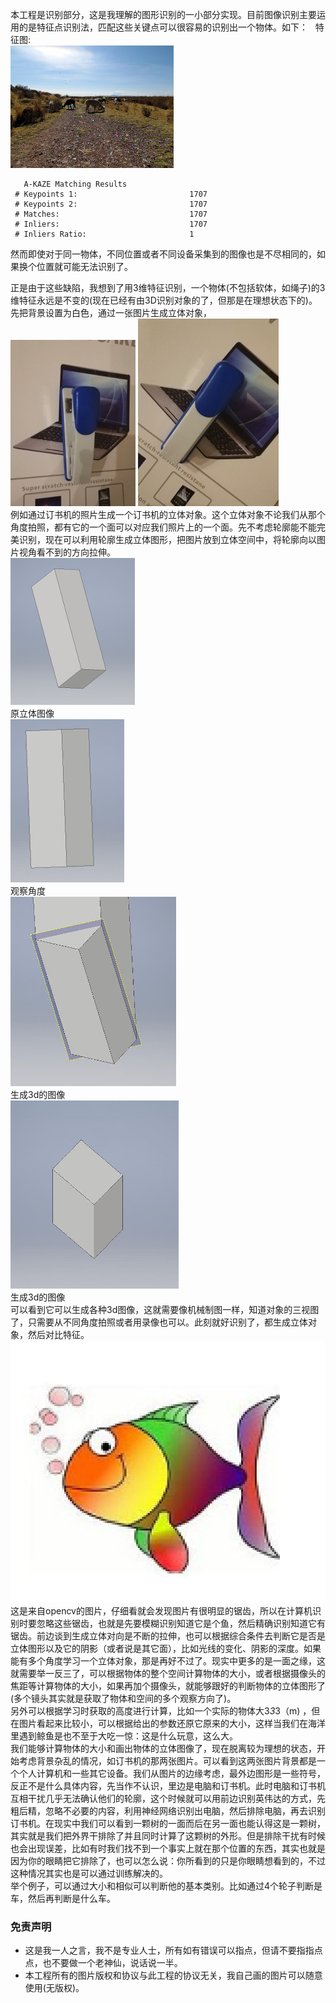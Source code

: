 本工程是识别部分，这是我理解的图形识别的一小部分实现。目前图像识别主要运用的是特征点识别法，匹配这些关键点可以很容易的识别出一个物体。如下：   
 特征图:  
 ![image](img/wik.png)
```
   A-KAZE Matching Results
 # Keypoints 1:                        	1707
 # Keypoints 2:                        	1707
 # Matches:                            	1707
 # Inliers:                            	1707
 # Inliers Ratio:                      	1
```
然而即使对于同一物体，不同位置或者不同设备采集到的图像也是不尽相同的，如果换个位置就可能无法识别了。   

正是由于这些缺陷，我想到了用3维特征识别，一个物体(不包括软体，如绳子)的3维特征永远是不变的(现在已经有由3D识别对象的了，但那是在理想状态下的)。先把背景设置为白色，通过一张图片生成立体对象，    
![image](img/IMG_20171023_213733.jpg)
![image](img/IMG_20171023_213739.jpg)  
例如通过订书机的照片生成一个订书机的立体对象。这个立体对象不论我们从那个角度拍照，都有它的一个面可以对应我们照片上的一个面。先不考虑轮廓能不能完美识别，现在可以利用轮廓生成立体图形，把图片放到立体空间中，将轮廓向以图片视角看不到的方向拉伸。  
 ![image](img/3d.png)  
   原立体图像   
  ![image](img/3d2.jpg)   
  观察角度  
  ![image](img/3d2s.jpg)   
 生成3d的图像   
   ![image](img/3ds.jpg)   
   生成3d的图像  
可以看到它可以生成各种3d图像，这就需要像机械制图一样，知道对象的三视图了，只需要从不同角度拍照或者用录像也可以。此刻就好识别了，都生成立体对象，然后对比特征。  
   ![image](img/fish_test.png) 
这是来自opencv的图片，仔细看就会发现图片有很明显的锯齿，所以在计算机识别时要忽略这些锯齿，也就是先要模糊识别知道它是个鱼，然后精确识别知道它有锯齿。前边谈到生成立体对向是不断的拉伸，也可以根据综合条件去判断它是否是立体图形以及它的阴影（或者说是其它面），比如光线的变化、阴影的深度。如果能有多个角度学习一个立体对象，那是再好不过了。现实中更多的是一面之缘，这就需要举一反三了，可以根据物体的整个空间计算物体的大小，或者根据摄像头的焦距等计算物体的大小，如果再加个摄像头，就能够跟好的判断物体的立体图形了(多个镜头其实就是获取了物体和空间的多个观察方向了)。  
另外可以根据学习时获取的高度进行计算，比如一个实际的物体大3*3*3（m) ，但在图片看起来比较小，可以根据给出的参数还原它原来的大小，这样当我们在海洋里遇到鲸鱼是也不至于大吃一惊：这是什么玩意，这么大。  
我们能够计算物体的大小和画出物体的立体图像了，现在脱离较为理想的状态，开始考虑背景杂乱的情况，如订书机的那两张图片。可以看到这两张图片背景都是一个个人计算机和一些其它设备。我们从图片的边缘考虑，最外边图形是一些符号，反正不是什么具体内容，先当作不认识，里边是电脑和订书机。此时电脑和订书机互相干扰几乎无法确认他们的轮廓，这个时候就可以用前边识别英伟达的方式，先粗后精，忽略不必要的内容，利用神经网络识别出电脑，然后排除电脑，再去识别订书机。在现实中我们可以看到一颗树的一面而后在另一面也能认得这是一颗树，其实就是我们把外界干排除了并且同时计算了这颗树的外形。但是排除干扰有时候也会出现误差，比如有时我们找不到一个事实上就在那个位置的东西，其实也就是因为你的眼睛把它排除了，也可以怎么说：你所看到的只是你眼睛想看到的，不过这种情况其实也是可以通过训练解决的。  
举个例子，可以通过大小和相似可以判断他的基本类别。比如通过4个轮子判断是车，然后再判断是什么车。  

### 免责声明 
* 这是我一人之言，我不是专业人士，所有如有错误可以指点，但请不要指指点点，也不要做一个老神仙，说话说一半。 
* 本工程所有的图片版权和协议与此工程的协议无关，我自己画的图片可以随意使用(无版权)。 

